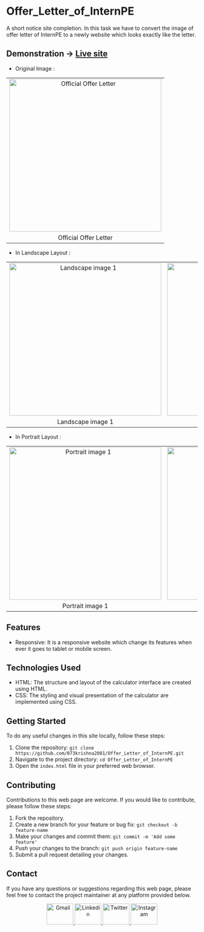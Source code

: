 # Offer_Letter_of_InternPE
A short notice site completion. In this task we have to convert the image of offer letter of InternPE to a newly website which looks exactly like the letter.


## Demonstration -> [Live site](https://073krishna2001.github.io/Calculator_for_InternPe/)

- Original Image : 
<table>
  <tr>
    <td align="center">
      <img src="https://github.com/073krishna2001/Offer_Letter_of_InternPE/assets/96362071/abf34940-3302-4a62-9c9b-a6eea73d6f1a" alt="Official Offer Letter" width="400px">
    </td>
  </tr>
  <tr>
    <td align="center">Official Offer Letter</td>
  </tr>
</table>

- In Landscape Layout :
<table>
  <tr>
    <td align="center">
      <img src="https://github.com/073krishna2001/Offer_Letter_of_InternPE/assets/96362071/d600b219-98f9-4777-883a-7b5bfcb3a825" alt="Landscape image 1" width="400px">
    </td>
    <td align="center">
      <img src="https://github.com/073krishna2001/Offer_Letter_of_InternPE/assets/96362071/c937256f-e64f-4739-a337-761e06b07763" alt="Landscape image 2" width="400px">
    </td>
  </tr>
  <tr>
    <td align="center">Landscape image 1</td>
    <td align="center">Landscape image 2</td>
  </tr>
</table>

- In Portrait Layout :
<table>
  <tr>
    <td align="center">
      <img src="https://github.com/073krishna2001/Offer_Letter_of_InternPE/assets/96362071/b1872b98-52f2-4eff-b0d7-0d3a7187adf2" alt="Portrait image 1" width="400px">
    </td>
    <td align="center">
      <img src="https://github.com/073krishna2001/Offer_Letter_of_InternPE/assets/96362071/fbcf4443-c4f4-4ebd-89e0-620e4c57ba13" alt="Portrait image 2" width="400px">
    </td>
  </tr>
  <tr>
    <td align="center">Portrait image 1</td>
    <td align="center">Portrait image 2</td>
  </tr>
</table>


## Features

- Responsive: It is a responsive website which change its features when ever it goes to tablet or mobile screen.


## Technologies Used

- HTML: The structure and layout of the calculator interface are created using HTML.
- CSS: The styling and visual presentation of the calculator are implemented using CSS.


## Getting Started

To do any useful changes in this site locally, follow these steps:

1. Clone the repository: `git clone https://github.com/073krishna2001/Offer_Letter_of_InternPE.git`
2. Navigate to the project directory: `cd Offer_Letter_of_InternPE`
3. Open the `index.html` file in your preferred web browser.


## Contributing

Contributions to this web page are welcome. If you would like to contribute, please follow these steps:

1. Fork the repository.
2. Create a new branch for your feature or bug fix: `git checkout -b feature-name`
3. Make your changes and commit them: `git commit -m 'Add some feature'`
4. Push your changes to the branch: `git push origin feature-name`
5. Submit a pull request detailing your changes.


## Contact

If you have any questions or suggestions regarding this web page, please feel free to contact the project maintainer at any platform provided below.

<div align="center">
  <a href="mailto:073krishna2002@gmail.com" target="_blank" rel="noreferrer">
  <img src="https://cdn.worldvectorlogo.com/logos/gmail-icon-2.svg" alt="Gmail" width="70" height="55">
  </a>
  <a href="https://www.linkedin.com/in/krishna-pratap-singh-7b0b61228/" target="_blank" rel="noreferrer">
  <img src="https://cdn.worldvectorlogo.com/logos/linkedin-icon-2.svg" alt="Linkedin" width="70" height="55">
  </a>
  <a href="https://twitter.com/Krishna99141626" target="_blank" rel="noreferrer">
  <img src="https://cdn.worldvectorlogo.com/logos/twitter-6.svg" alt="Twitter" width="70" height="55">
  </a>
  <a href="https://www.instagram.com/073krishna2001/" target="_blank" rel="noreferrer">
  <img src="https://cdn.worldvectorlogo.com/logos/instagram-2016-5.svg" alt="Instagram" width="70" height="55">
  </a>
</div>
